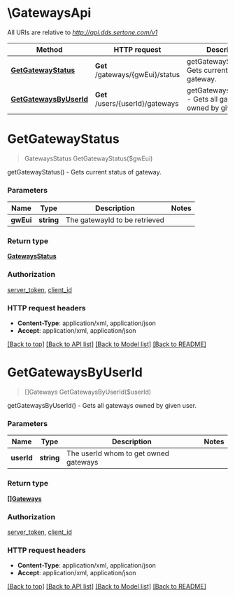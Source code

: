 # \GatewaysApi

All URIs are relative to *http://api.dds.sertone.com/v1*

Method | HTTP request | Description
------------- | ------------- | -------------
[**GetGatewayStatus**](GatewaysApi.md#GetGatewayStatus) | **Get** /gateways/{gwEui}/status | getGatewayStatus() - Gets current status of gateway.
[**GetGatewaysByUserId**](GatewaysApi.md#GetGatewaysByUserId) | **Get** /users/{userId}/gateways | getGatewaysByUserId() - Gets all gateways owned by given user.


# **GetGatewayStatus**
> GatewaysStatus GetGatewayStatus($gwEui)

getGatewayStatus() - Gets current status of gateway.




### Parameters

Name | Type | Description  | Notes
------------- | ------------- | ------------- | -------------
 **gwEui** | **string**| The gatewayId to be retrieved | 

### Return type

[**GatewaysStatus**](GatewaysStatus.md)

### Authorization

[server_token](../README.md#server_token), [client_id](../README.md#client_id)

### HTTP request headers

 - **Content-Type**: application/xml, application/json
 - **Accept**: application/xml, application/json

[[Back to top]](#) [[Back to API list]](../README.md#documentation-for-api-endpoints) [[Back to Model list]](../README.md#documentation-for-models) [[Back to README]](../README.md)

# **GetGatewaysByUserId**
> []Gateways GetGatewaysByUserId($userId)

getGatewaysByUserId() - Gets all gateways owned by given user.




### Parameters

Name | Type | Description  | Notes
------------- | ------------- | ------------- | -------------
 **userId** | **string**| The userId whom to get owned gateways | 

### Return type

[**[]Gateways**](Gateways.md)

### Authorization

[server_token](../README.md#server_token), [client_id](../README.md#client_id)

### HTTP request headers

 - **Content-Type**: application/xml, application/json
 - **Accept**: application/xml, application/json

[[Back to top]](#) [[Back to API list]](../README.md#documentation-for-api-endpoints) [[Back to Model list]](../README.md#documentation-for-models) [[Back to README]](../README.md)

